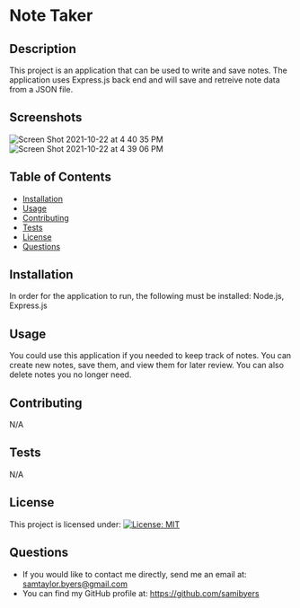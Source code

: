 #  Note Taker
## Description 
  This project is an application that can be used to write and save notes. The application uses Express.js back end and will save and retreive note data from a JSON file.
  ## Screenshots 
  ![Screen Shot 2021-10-22 at 4 40 35 PM](https://user-images.githubusercontent.com/90110594/138526190-7a6cbd7c-2da3-4293-bdcb-7f87f15fb189.png)
  ![Screen Shot 2021-10-22 at 4 39 06 PM](https://user-images.githubusercontent.com/90110594/138526198-ea203da4-c2d1-4354-a621-2b0168d19d18.png)

  ## Table of Contents 
  * [Installation](#installation)
  * [Usage](#usage)
  * [Contributing](#contributing)
  * [Tests](#tests)
  * [License](#license)
  * [Questions](#questions)
  ## Installation 
  In order for the application to run, the following must be installed: Node.js, Express.js
  ## Usage 
  You could use this application if you needed to keep track of notes. You can create new notes, save them, and view them for later review. You can also delete notes you no longer need.
  ## Contributing 
  N/A
  ## Tests 
  N/A
  ## License 
  This project is licensed under: [![License: MIT](https://img.shields.io/badge/License-MIT-yellow.svg)](https://opensource.org/licenses/MIT)
  ## Questions 
  * If you would like to contact me directly, send me an email at: samtaylor.byers@gmail.com
  * You can find my GitHub profile at: https://github.com/samibyers

